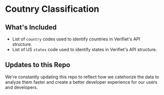 # Coutnry Classification

## What's Included
- List of ```country``` codes used to identify countries in Verifiet's API structure.
- List of US ```states``` code used to identify states in Verifiet's API structure.

## Updates to this Repo
We're constantly updating this repo to reflect how we catehorize the data to analyze them faster and create a better developer experience for our users and developers.
